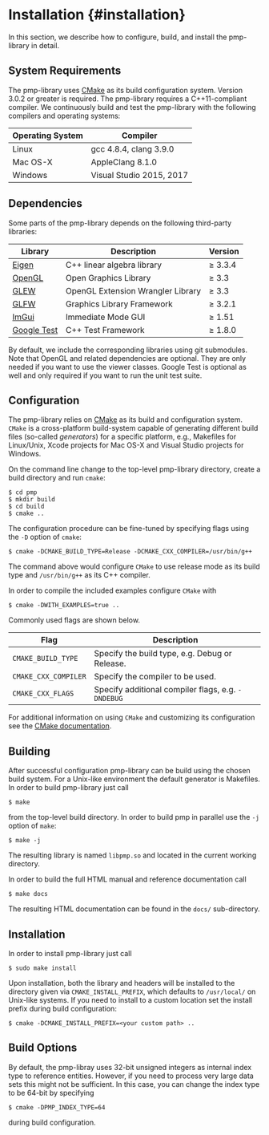 # Installation {#installation}

In this section, we describe how to configure, build, and install the
pmp-library in detail.

## System Requirements

The pmp-library uses [CMake](http://www.cmake.org) as its build configuration
system. Version 3.0.2 or greater is required. The pmp-library requires a
C++11-compliant compiler. We continuously build and test the pmp-library
with the following compilers and operating systems:

Operating System | Compiler
-----------------|--------------------
Linux            | gcc 4.8.4, clang 3.9.0
Mac OS-X         | AppleClang 8.1.0
Windows          | Visual Studio 2015, 2017

## Dependencies

Some parts of the pmp-library depends on the following third-party libraries:

Library                                   | Description                       | Version
------------------------------------------|-----------------------------------|--------------
[Eigen](http://eigen.tuxfamily.org)       | C++ linear algebra library        | &ge; 3.3.4
[OpenGL](http://opengl.org)               | Open Graphics Library             | &ge; 3.3
[GLEW](http://glew.sourceforge.net)       | OpenGL Extension Wrangler Library | &ge; 3.3
[GLFW](http://glfw.org)                   | Graphics Library Framework        | &ge; 3.2.1
[ImGui](https://github.com/ocornut/imgui) | Immediate Mode GUI                | &ge; 1.51
[Google Test](https://github.com/google/googletest) | C++ Test Framework      | &ge; 1.8.0

By default, we include the corresponding libraries using git submodules. Note
that OpenGL and related dependencies are optional. They are only needed if you
want to use the viewer classes. Google Test is optional as well and only
required if you want to run the unit test suite.

## Configuration

The pmp-library relies on [CMake](http://www.cmake.org) as its build and
configuration system. `CMake` is a cross-platform build-system capable of
generating different build files (so-called _generators_) for a specific
platform, e.g., Makefiles for Linux/Unix, Xcode projects for Mac OS-X and Visual
Studio projects for Windows.

On the command line change to the top-level pmp-library directory, create a
build directory and run `cmake`:

    $ cd pmp
    $ mkdir build
    $ cd build
    $ cmake ..

The configuration procedure can be fine-tuned by specifying flags using the `-D`
option of `cmake`:

    $ cmake -DCMAKE_BUILD_TYPE=Release -DCMAKE_CXX_COMPILER=/usr/bin/g++

The command above would configure `CMake` to use release mode as its build type
and `/usr/bin/g++` as its C++ compiler.

In order to compile the included examples configure `CMake` with

    $ cmake -DWITH_EXAMPLES=true ..

Commonly used flags are shown below.

Flag                 | Description
---------------------|-------------------------------------------------
`CMAKE_BUILD_TYPE`   | Specify the build type, e.g. Debug or Release.
`CMAKE_CXX_COMPILER` | Specify the compiler to be used.
`CMAKE_CXX_FLAGS`    | Specify additional compiler flags, e.g. `-DNDEBUG`

For additional information on using `CMake` and
customizing its configuration see
the [CMake documentation](http://cmake.org/cmake/help/documentation.html).


## Building

After successful configuration pmp-library can be build using the chosen build
system. For a Unix-like environment the default generator is Makefiles. In order
to build pmp-library just call

    $ make

from the top-level build directory. In order to build pmp in parallel use the
`-j` option of `make`:

    $ make -j

The resulting library is named <code>libpmp.so</code> and
located in the current working directory.

In order to build the full HTML manual and reference documentation call

    $ make docs

The resulting HTML documentation can be found in the `docs/` sub-directory.

## Installation

In order to install pmp-library just call

    $ sudo make install

Upon installation, both the library and headers will be installed to the
directory given via `CMAKE_INSTALL_PREFIX`, which defaults to `/usr/local/` on
Unix-like systems. If you need to install to a custom location set the install
prefix during build configuration:

    $ cmake -DCMAKE_INSTALL_PREFIX=<your custom path> ..

## Build Options

By default, the pmp-libray uses 32-bit unsigned integers as internal index type
to reference entities. However, if you need to process very large data sets this
might not be sufficient. In this case, you can change the index type to be
64-bit by specifying

    $ cmake -DPMP_INDEX_TYPE=64

during build configuration.
